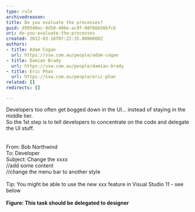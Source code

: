 ```yaml
---
type: rule
archivedreason: 
title: Do you evaluate the processes?
guid: d99540ec-9d50-406e-ac9f-08f66b56bfcb
uri: do-you-evaluate-the-processes
created: 2012-03-16T07:22:35.0000000Z
authors:
- title: Adam Cogan
  url: https://ssw.com.au/people/adam-cogan
- title: Damian Brady
  url: https://ssw.com.au/people/damian-brady
- title: Eric Phan
  url: https://ssw.com.au/people/eric-phan
related: []
redirects: []

---
```



<div><span>Developers too often get bogged down in the UI… instead of staying in the middle tier.</span></div>
<div><span>So the 1st step is to&#160;tell developers to concentrate on the code and delegate the UI stuff.</span></div>
<br><excerpt class='endintro'></excerpt><br>
<div><div>From&#58; Bob Northwind​</div>
<div>To&#58; Developer</div>
<div>Subject&#58; Change the xxxx</div>
<div>//add some content</div>
<div>//change the menu bar to another style</div>
<div><b><br></b></div></div>
<div>Tip&#58; You might be able to&#160;use the new xxx feature in Visual Studio 11&#160;- see below​</div>
<div><img src="/SoftwareDevelopment/RulestobetterArchitectureandCodeReview/PublishingImages/captureofcss.png" class="ssw-rteStyle-ImageArea" alt="" />&#160;</div>
<div><strong><span style="white-space&#58;nowrap;"><span></span>Figure&#58;​ This task should be delegated to designer</span></strong></div>
​


